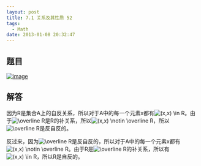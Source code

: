 ```yaml
---
layout: post
title: 7.1 关系及其性质 52
tags:
  - Math
date: 2013-01-08 20:32:47
---
```


## 题目

[![image](http://freewind.me/wp-content/uploads/2013/01/image_thumb161.png "image")](http://freewind.me/wp-content/uploads/2013/01/image159.png)

## 解答

因为R是集合A上的自反关系，所以对于A中的每一个元素x都有![(x,x) \in R](http://chart.apis.google.com/chart?cht=tx&chs=1x0&chf=bg,s,FFFFFF00&chco=000000&chl=%28x%2Cx%29%20%5Cin%20R)。由于![\overline R ](http://chart.apis.google.com/chart?cht=tx&chs=1x0&chf=bg,s,FFFFFF00&chco=000000&chl=%5Coverline%20R%20)是R的补关系，所以![(x,x) \notin \overline R ](http://chart.apis.google.com/chart?cht=tx&chs=1x0&chf=bg,s,FFFFFF00&chco=000000&chl=%28x%2Cx%29%20%5Cnotin%20%5Coverline%20R%20)，所以![\overline R ](http://chart.apis.google.com/chart?cht=tx&chs=1x0&chf=bg,s,FFFFFF00&chco=000000&chl=%5Coverline%20R%20)是反自反的。

反过来，因为![\overline R ](http://chart.apis.google.com/chart?cht=tx&chs=1x0&chf=bg,s,FFFFFF00&chco=000000&chl=%5Coverline%20R%20)是反自反的，所以对于A中的每一个元素x都有![(x,x) \notin \overline R ](http://chart.apis.google.com/chart?cht=tx&chs=1x0&chf=bg,s,FFFFFF00&chco=000000&chl=%28x%2Cx%29%20%5Cnotin%20%5Coverline%20R%20)。由于R是![\overline R ](http://chart.apis.google.com/chart?cht=tx&chs=1x0&chf=bg,s,FFFFFF00&chco=000000&chl=%5Coverline%20R%20)的补关系，所以有![(x,x) \in R](http://chart.apis.google.com/chart?cht=tx&chs=1x0&chf=bg,s,FFFFFF00&chco=000000&chl=%28x%2Cx%29%20%5Cin%20R)，所以R是自反的。